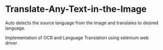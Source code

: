 # Translate-Any-Text-in-the-Image
Auto detects the source language from the image and translates to desired language.

Implementation of OCR and Language Translation using selenium web driver

